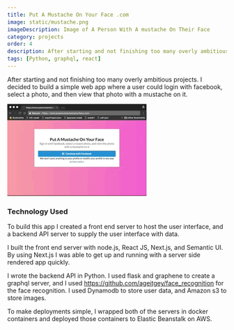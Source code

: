 ```yaml
---
title: Put A Mustache On Your Face .com
image: static/mustache.png
imageDescription: Image of A Person With A mustache On Their Face
category: projects
order: 4
description: After starting and not finishing too many overly ambitious projects.  I decided to build a simple web app where a user could login with facebook, select a photo, and then view that photo with a mustache on it.
tags: [Python, graphql, react]
---
```


After starting and not finishing too many overly ambitious projects.  I decided to build a simple web app where a user could login with facebook, select a photo, and then view that photo with a mustache on it.

![Demo of Put A Mustache On Your Face .com](/static/images/mustache-demo.gif)

### Technology Used

To build this app I created a front end server to host the user interface, and a backend API server to supply the user interface with data.

I built the front end server with node.js, React JS, Next.js, and Semantic UI.  By using Next.js I was able to get up and running with a server side rendered app quickly.

I wrote the backend API in Python.  I used flask and graphene to create a graphql server, and I used <https://github.com/ageitgey/face_recognition> for the face recognition.  I used Dynamodb to store user data, and Amazon s3 to store images.

To make deployments simple, I wrapped both of the servers in docker containers and deployed those containers to Elastic Beanstalk on AWS.
